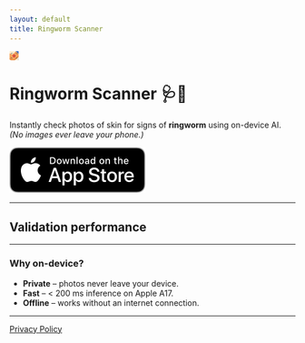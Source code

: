 ```yaml
---
layout: default
title: Ringworm Scanner
---
```


<img src="/assets/app_icon_1024_ultra_tight.png" alt="App icon" width="16" style="display:block;margin-bottom:0.5em;" />

# Ringworm Scanner 🩺🐾

Instantly check photos of skin for signs of **ringworm** using on-device AI.  
*(No images ever leave your phone.)*

![Download on the App Store (Coming Soon)](/assets/appstore-badge.svg)

---

## Validation performance


---

### Why on-device?

* **Private** – photos never leave your device.  
* **Fast** – < 200 ms inference on Apple A17.  
* **Offline** – works without an internet connection.

---

[Privacy Policy](/privacy/)
